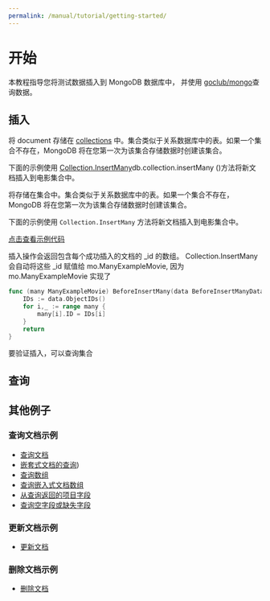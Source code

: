 ```yaml
---
permalink: /manual/tutorial/getting-started/
---
```


# 开始

本教程指导您将测试数据插入到 MongoDB 数据库中，
并使用 [goclub/mongo](https://github.com/goclub/mongo)查询数据。

## 插入

将 document 存储在 [collections](/mongo/manual/core/databases-and-collections/) 中。集合类似于关系数据库中的表。如果一个集合不存在，MongoDB 将在您第一次为该集合存储数据时创建该集合。

下面的示例使用 [Collection.InsertMany](https://pkg.go.dev/github.com/goclub/mongo#Collection.InsertMany)db.collection.insertMany ()方法将新文档插入到电影集合中。

将存储在集合中。集合类似于关系数据库中的表。如果一个集合不存在，MongoDB 将在您第一次为该集合存储数据时创建该集合。

下面的示例使用 `Collection.InsertMany` 方法将新文档插入到电影集合中。

[点击查看示例代码](./getting-started-insert_test.go)

插入操作会返回包含每个成功插入的文档的 _id 的数组。 Collection.InsertMany 会自动将这些 _id 赋值给 mo.ManyExampleMovie,
因为 mo.ManyExampleMovie 实现了

```go
func (many ManyExampleMovie) BeforeInsertMany(data BeforeInsertManyData) (err error) {
	IDs := data.ObjectIDs()
	for i,_ := range many {
		many[i].ID = IDs[i]
	}
	return
}
```

要验证插入，可以查询集合

## 查询



## 其他例子

### 查询文档示例

- [查询文档](/mongo/manual/tutorial/query-documents/)
- [嵌套式文档的查询](/mongo/manual/tutorial/query-embedded-documents/))
- [查询数组](/mongo/manual/tutorial/query-arrays/)
- [查询嵌入式文档数组](/mongo/manual/tutorial/query-array-of-documents/)
- [从查询返回的项目字段](/mongo/manual/tutorial/project-fields-from-query-results/)
- [查询空字段或缺失字段](/mongo/manual/tutorial/query-for-null-fields/)

### 更新文档示例

- [更新文档](/mongo/manual/tutorial/update-documents/)

### 删除文档示例
- [删除文档](/mongo/manual/tutorial/remove-documents/)

